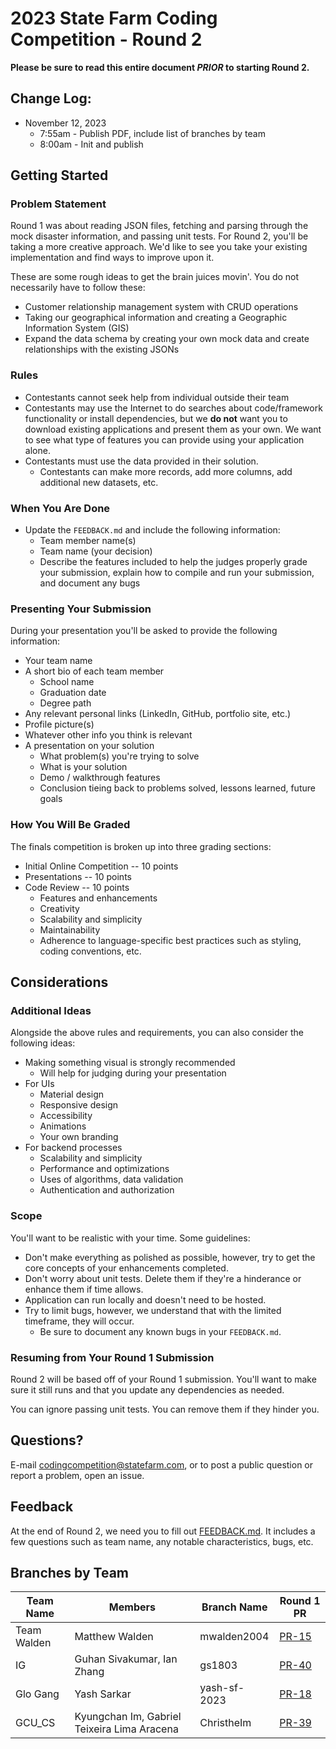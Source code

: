 # 2023 State Farm Coding Competition - Round 2

**Please be sure to read this entire document *PRIOR* to starting Round 2.**

## Change Log:

- November 12, 2023
    - 7:55am - Publish PDF, include list of branches by team
    - 8:00am - Init and publish

## Getting Started

### Problem Statement

Round 1 was about reading JSON files, fetching and parsing through the mock disaster information, and passing unit tests. For Round 2, you'll be taking a more creative approach. We'd like to see you take your existing implementation and find ways to improve upon it.

These are some rough ideas to get the brain juices movin'. You do not necessarily have to follow these:

- Customer relationship management system with CRUD operations
- Taking our geographical information and creating a Geographic Information System (GIS)
- Expand the data schema by creating your own mock data and create relationships with the existing JSONs

### Rules

- Contestants cannot seek help from individual outside their team
- Contestants may use the Internet to do searches about code/framework functionality or install dependencies, but we **do not** want you to download existing applications and present them as your own. We want to see what type of features you can provide using your application alone.
- Contestants must use the data provided in their solution.
    - Contestants can make more records, add more columns, add additional new datasets, etc.

### When You Are Done

- Update the `FEEDBACK.md` and include the following information:
    - Team member name(s)
    - Team name (your decision)
    - Describe the features included to help the judges properly grade your submission, explain how to compile and run your submission, and document any bugs

### Presenting Your Submission

During your presentation you'll be asked to provide the following information:

- Your team name
- A short bio of each team member
    - School name
    - Graduation date
    - Degree path
- Any relevant personal links (LinkedIn, GitHub, portfolio site, etc.)
- Profile picture(s)
- Whatever other info you think is relevant
- A presentation on your solution
    - What problem(s) you're trying to solve
    - What is your solution
    - Demo / walkthrough features
    - Conclusion tieing back to problems solved, lessons learned, future goals

### How You Will Be Graded

The finals competition is broken up into three grading sections:

- Initial Online Competition -- 10 points
- Presentations -- 10 points
- Code Review -- 10 points
    - Features and enhancements
    - Creativity
    - Scalability and simplicity
    - Maintainability
    - Adherence to language-specific best practices such as styling, coding conventions, etc.

## Considerations

### Additional Ideas

Alongside the above rules and requirements, you can also consider the following ideas:

- Making something visual is strongly recommended
    - Will help for judging during your presentation
- For UIs
    - Material design
    - Responsive design
    - Accessibility
    - Animations
    - Your own branding
- For backend processes
    - Scalability and simplicity
    - Performance and optimizations
    - Uses of algorithms, data validation
    - Authentication and authorization

### Scope

You'll want to be realistic with your time. Some guidelines:

- Don't make everything as polished as possible, however, try to get the core concepts of your enhancements completed.
- Don't worry about unit tests. Delete them if they're a hinderance or enhance them if time allows.
- Application can run locally and doesn't need to be hosted.
- Try to limit bugs, however, we understand that with the limited timeframe, they will occur.
    - Be sure to document any known bugs in your `FEEDBACK.md`.

### Resuming from Your Round 1 Submission

Round 2 will be based off of your Round 1 submission. You'll want to make sure it still runs and that you update any dependencies as needed.

You can ignore passing unit tests. You can remove them if they hinder you.

## Questions?

E-mail [codingcompetition@statefarm.com](mailto:codingcompetition@statefarm.com), or to post a public question or report a problem, open an issue.

## Feedback

At the end of Round 2, we need you to fill out [FEEDBACK.md](./FEEDBACK.md). It includes a few questions such as team name, any notable characteristics, bugs, etc. 

## Branches by Team

| Team Name   | Members                                     | Branch Name  | Round 1 PR                                                                                         |
| ----------- | ------------------------------------------- | ------------ | -------------------------------------------------------------------------------------------------- |
| Team Walden | Matthew Walden                              | mwalden2004  | [PR-15](https://github.com/StateFarmInsCodingCompetition/2023-StateFarm-CodingCompetition/pull/15) |
| IG          | Guhan Sivakumar, Ian Zhang                  | gs1803       | [PR-40](https://github.com/StateFarmInsCodingCompetition/2023-StateFarm-CodingCompetition/pull/40) |
| Glo Gang    | Yash Sarkar                                 | yash-sf-2023 | [PR-18](https://github.com/StateFarmInsCodingCompetition/2023-StateFarm-CodingCompetition/pull/18) |
| GCU_CS      | Kyungchan Im, Gabriel Teixeira Lima Aracena | ChristheIm   | [PR-39](https://github.com/StateFarmInsCodingCompetition/2023-StateFarm-CodingCompetition/pull/39) |
